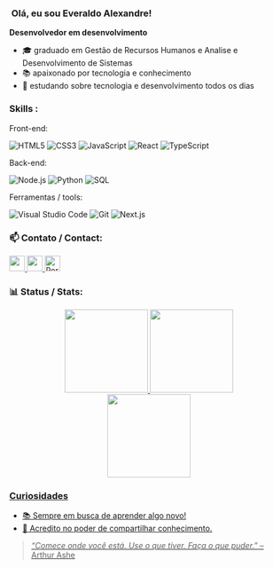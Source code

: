 ### ​ Olá, eu sou Everaldo Alexandre!

**Desenvolvedor em desenvolvimento**

- 🎓 graduado em Gestão de Recursos Humanos e Analise e Desenvolvimento de Sistemas
- 📚 apaixonado por tecnologia e conhecimento
- 🌱 estudando sobre tecnologia e desenvolvimento todos os dias

### Skills :

Front-end:

![HTML5](https://skillicons.dev/icons?i=html)
![CSS3](https://skillicons.dev/icons?i=css)
![JavaScript](https://skillicons.dev/icons?i=js)
![React](https://skillicons.dev/icons?i=react)
![TypeScript](https://skillicons.dev/icons?i=ts)

Back-end:

![Node.js](https://skillicons.dev/icons?i=nodejs)
![Python](https://skillicons.dev/icons?i=python)
![SQL](https://skillicons.dev/icons?i=postgres)

Ferramentas / tools:

![Visual Studio Code](https://skillicons.dev/icons?i=vscode)
![Git](https://skillicons.dev/icons?i=git)
![Next.js](https://skillicons.dev/icons?i=next)

###  :mailbox: Contato / Contact:

<div> 
    <a href="https://www.linkedin.com/in/everaldo-alexandre-9a36a8192/" target="_blank">
        <img height="28em" src="https://img.shields.io/badge/LinkedIn-0077B5?style=for-the-badge&logo=linkedin&logoColor=white" target="_blank">
    </a> 
    <a href="mailto:everaldo.ubuntu@gmail.com">
        <img height="28em" src="https://img.shields.io/badge/-Gmail-%23333?style=for-the-badge&logo=gmail&logoColor=white" target="_blank">
    </a> 
    <a href="https://everaldoalexandre.github.io/" target="_blank">
        <img height="28em" src="https://img.shields.io/badge/Portfolio-%23000000.svg?style=for-the-badge&logo=firefox&logoColor=%23FF7139" alt="Portfolio" target="_blank">
    </a>
</div>

###  :bar_chart: Status / Stats:
<div align="center">
  <a href="https://github.com/everaldoalexandre">
    <img height="150em" src="https://github-readme-stats.vercel.app/api?username=everaldoalexandre&show_icons=true&theme=tokyonight&include_all_commits=true&count_private=true"/>

  <img height="150em" src="https://github-readme-stats.vercel.app/api/top-langs/?username=everaldoalexandre&layout=compact&langs_count=7&theme=tokyonight"/>
</div>
    <div align="center"><img height="150em" src="https://github-readme-streak-stats.herokuapp.com?user=everaldoalexandre&theme=tokyonight&border_radius=5"/></div>

###  Curiosidades

- 📚 Sempre em busca de aprender algo novo!
- 🤝 Acredito no poder de compartilhar conhecimento.

> _“Comece onde você está. Use o que tiver. Faça o que puder.”_ – Arthur Ashe


